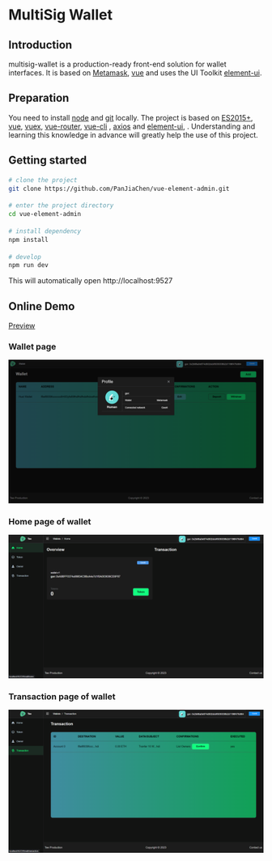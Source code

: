 # MultiSig Wallet

## Introduction 
multisig-wallet is a production-ready front-end solution for wallet interfaces. It is based on [Metamask](https://github.com/MetaMask), [vue](https://github.com/vuejs/vue) and uses the UI Toolkit [element-ui](https://github.com/ElemeFE/element).


## Preparation

You need to install [node](https://nodejs.org/) and [git](https://git-scm.com/) locally. The project is based on [ES2015+](https://es6.ruanyifeng.com/), [vue](https://cn.vuejs.org/index.html), [vuex](https://vuex.vuejs.org/zh-cn/), [vue-router](https://router.vuejs.org/zh-cn/), [vue-cli](https://github.com/vuejs/vue-cli) , [axios](https://github.com/axios/axios) and [element-ui](https://github.com/ElemeFE/element), .
Understanding and learning this knowledge in advance will greatly help the use of this project.

## Getting started

```bash
# clone the project
git clone https://github.com/PanJiaChen/vue-element-admin.git

# enter the project directory
cd vue-element-admin

# install dependency
npm install

# develop
npm run dev
```
This will automatically open http://localhost:9527

## Online Demo

[Preview](https://panjiachen.github.io/vue-element-admin)

### Wallet page
![wallet page](./public/main_wallet.png)
### Home page of wallet 
![Home page of  detail wallet](./public/home_wallet.png)
### Transaction page of wallet
![Transaction page of  detail wallet](./public/transaction_page.png)
